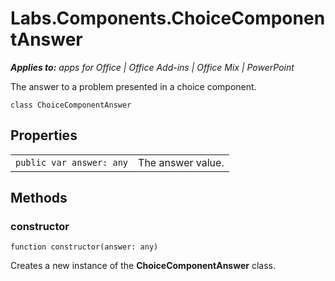 
# Labs.Components.ChoiceComponentAnswer

 _**Applies to:** apps for Office | Office Add-ins | Office Mix | PowerPoint_

The answer to a problem presented in a choice component.

```
class ChoiceComponentAnswer
```


## Properties


|||
|:-----|:-----|
| `public var answer: any`|The answer value.|

## Methods




### constructor

 `function constructor(answer: any)`

Creates a new instance of the  **ChoiceComponentAnswer** class.

